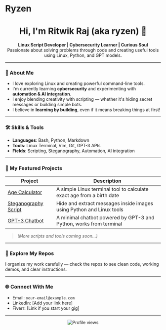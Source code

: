 # Ryzen
<h1 align="center">Hi, I'm Ritwik Raj (aka ryzen) 👋</h1>

<p align="center">
  <b>Linux Script Developer | Cybersecurity Learner | Curious Soul</b><br>
  Passionate about solving problems through code and creating useful tools using Linux, Python, and GPT models.
</p>

---

### 🚀 About Me

- I love exploring Linux and creating powerful command-line tools.
- I'm currently learning **cybersecurity** and experimenting with **automation & AI integration**.
- I enjoy blending creativity with scripting — whether it's hiding secret messages or building simple bots.
- I believe in **learning by building**, even if it means breaking things at first!

---

### 🛠️ Skills & Tools

- **Languages**: Bash, Python, Markdown  
- **Tools**: Linux Terminal, Vim, Git, GPT-3 APIs  
- **Fields**: Scripting, Steganography, Automation, AI integration

---

### 🔧 My Featured Projects

| Project | Description |
|--------|-------------|
| [Age Calculator](https://github.com/rasen/age-calculator) | A simple Linux terminal tool to calculate exact age from a birth date |
| [Steganography Script](https://github.com/rasen/steganography-tool) | Hide and extract messages inside images using Python and Linux tools |
| [GPT-3 Chatbot](https://github.com/rasen/gpt3-chatbot) | A minimal chatbot powered by GPT-3 and Python, works from terminal |

> *(More scripts and tools coming soon...)*

---

### 📂 Explore My Repos

I organize my work carefully — check the repos to see clean code, working demos, and clear instructions.

---

### 🌐 Connect With Me

- Email: `your-email@example.com`
- LinkedIn: [Add your link here]
- Fiverr: [Link if you start your gig]

---

<p align="center">
  <img src="https://komarev.com/ghpvc/?username=rasen&style=flat-square&color=blue" alt="Profile views" />  
</p>

